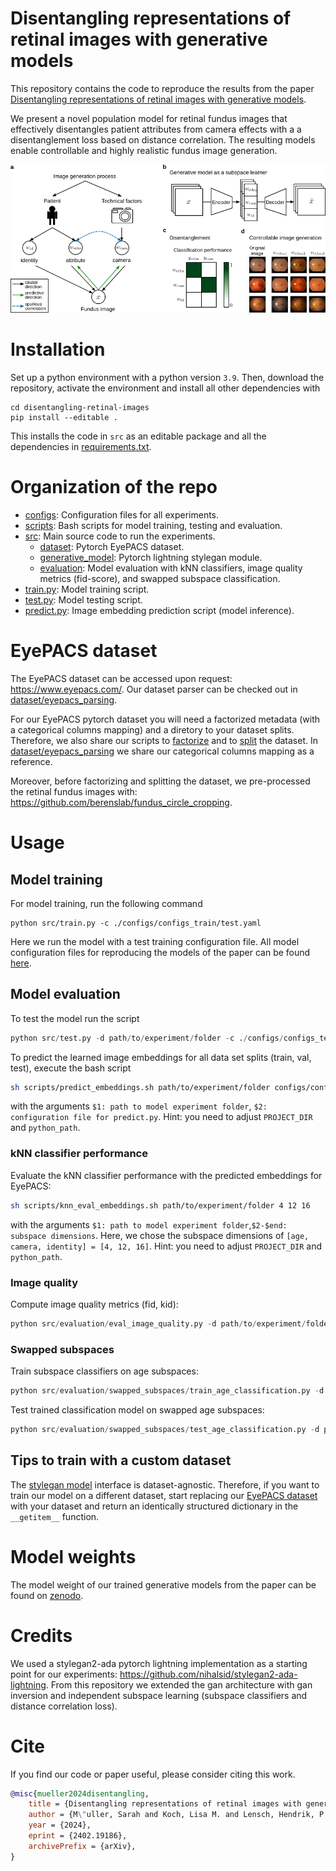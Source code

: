 # Disentangling representations of retinal images with generative models
This repository contains the code to reproduce the results from the paper
[Disentangling representations of retinal images with generative models](https://arxiv.org/abs/2402.19186).

We present a novel population model for retinal fundus images that effectively
disentangles patient attributes from camera effects with a a disentanglement loss based
on distance correlation. The resulting models enable controllable and highly realistic
fundus image generation.

<img src="./figures/intro_figure.png" width="1000"/>

# Installation

Set up a python environment with a python version `3.9`. Then, download the repository,
activate the environment and install all other dependencies with
```
cd disentangling-retinal-images
pip install --editable . 
```

This installs the code in `src` as an editable package and all the dependencies in
[requirements.txt](requirements.txt).

# Organization of the repo
* [configs](./configs/): Configuration files for all experiments.
* [scripts](./scripts/): Bash scripts for model training, testing and evaluation.
* [src](./src/): Main source code to run the experiments.
    * [dataset](./src/dataset/): Pytorch EyePACS dataset.
    * [generative_model](./src/generative_model/): Pytorch lightning stylegan module.
    * [evaluation](./src/eval/): Model evaluation with kNN classifiers, image quality
    metrics (fid-score), and swapped subspace classification.
* [train.py](./src/train.py): Model training script. 
* [test.py](./src/test.py): Model testing script.
* [predict.py](./src/predict.py): Image embedding prediction script (model inference).


# EyePACS dataset
The EyePACS dataset can be accessed upon request: https://www.eyepacs.com/. Our dataset parser can be checked out in [dataset/eyepacs_parsing](./src/dataset/eyepacs_parsing/eyepacs.py). 

For our EyePACS pytorch dataset you will need a factorized metadata (with a categorical columns mapping) and a diretory to your dataset splits. Therefore, we also share our scripts to [factorize](./src/dataset/eyepacs_parsing/factorize_meta.py) and to [split](./src/dataset/eyepacs_parsing/split_data.py) the dataset. In [dataset/eyepacs_parsing](./src/dataset/eyepacs_parsing) we share our categorical columns mapping as a reference.

Moreover, before factorizing and splitting the dataset, we pre-processed the retinal fundus images with: https://github.com/berenslab/fundus_circle_cropping.

# Usage

## Model training
For model training, run the following command
```
python src/train.py -c ./configs/configs_train/test.yaml
```
Here we run the model with a test training configuration file. All model configuration
files for reproducing the models of the paper can be found [here](./configs/configs_train).

## Model evaluation
To test the model run the script
```python
python src/test.py -d path/to/experiment/folder -c ./configs/configs_test/file.yaml
```

To predict the learned image embeddings for all data set splits (train, val, test),
execute the bash script
```bash
sh scripts/predict_embeddings.sh path/to/experiment/folder configs/configs_predict/default.yaml
```
with the arguments `$1: path to model experiment folder`,
`$2: configuration file for predict.py`. Hint: you need to adjust `PROJECT_DIR` and
`python_path`.

### kNN classifier performance
Evaluate the kNN classifier performance with the predicted embeddings for EyePACS:
```bash
sh scripts/knn_eval_embeddings.sh path/to/experiment/folder 4 12 16
```
with the arguments `$1: path to model experiment folder`,`$2-$end: subspace dimensions`.
Here, we chose the subspace dimensions of `[age, camera, identity] = [4, 12, 16]`.
Hint: you need to adjust `PROJECT_DIR` and `python_path`.

### Image quality
Compute image quality metrics (fid, kid):
```python
python src/evaluation/eval_image_quality.py -d path/to/experiment/folder -c ./configs/configs_image_quality/default.yaml
```

### Swapped subspaces
Train subspace classifiers on age subspaces:
```python
python src/evaluation/swapped_subspaces/train_age_classification.py -d path/to/experiment/folder -c configs/configs_swapped_subspaces/train_age_classification.yaml
```
Test trained classification model on swapped age subspaces:
```python
python src/evaluation/swapped_subspaces/test_age_classification.py -d path/to/classification/model -c configs/configs_swapped_subspaces/test_age_classification.yaml
```

## Tips to train with a custom dataset
The [stylegan model](src/generative_model/stylegan.py) interface is dataset-agnostic.
Therefore, if you want to train our model on a different dataset, start replacing our
[EyePACS dataset](src/dataset/eyepacs.py) with your dataset and return an identically
structured dictionary in the `__getitem__` function.

# Model weights
The model weight of our trained generative models from the paper can be found on [zenodo](https://zenodo.org/records/13789223).


# Credits
We used a stylegan2-ada pytorch lightning implementation as a starting point for our
experiments: https://github.com/nihalsid/stylegan2-ada-lightning. From this repository
we extended the gan architecture with gan inversion and independent subspace learning
(subspace classifiers and distance correlation loss).


# Cite
If you find our code or paper useful, please consider citing this work.
```bibtex
@misc{mueller2024disentangling,
    title = {Disentangling representations of retinal images with generative models},
    author = {M\"uller, Sarah and Koch, Lisa M. and Lensch, Hendrik, P. A. and Berens, Philipp},
    year = {2024},
    eprint = {2402.19186},
    archivePrefix = {arXiv},
}
``` 